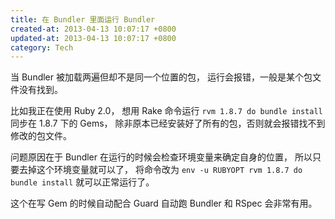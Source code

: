 ```yaml
---
title: 在 Bundler 里面运行 Bundler
created-at: 2013-04-13 10:07:17 +0800
updated-at: 2013-04-13 10:07:17 +0800
category: Tech
---
```


当 Bundler 被加载两遍但却不是同一个位置的包，
运行会报错，一般是某个包文件没有找到。

比如我正在使用 Ruby 2.0，
想用 Rake 命令运行 `rvm 1.8.7 do bundle install` 同步在 1.8.7 下的 Gems，
除非原本已经安装好了所有的包，否则就会报错找不到修改的包文件。

问题原因在于 Bundler 在运行的时候会检查环境变量来确定自身的位置，
所以只要去掉这个环境变量就可以了，
将命令改为 `env -u RUBYOPT rvm 1.8.7 do bundle install` 就可以正常运行了。

这个在写 Gem 的时候自动配合 Guard 自动跑 Bundler 和 RSpec 会非常有用。
